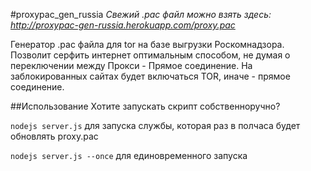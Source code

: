 #proxypac_gen_russia
*Свежий .pac файл можно взять здесь: http://proxypac-gen-russia.herokuapp.com/proxy.pac*

Генератор .pac файла для tor на базе выгрузки Роскомнадзора. Позволит серфить интернет оптимальным способом, не думая о переключении между Прокси - Прямое соединение. На заблокированных сайтах будет включаться TOR, иначе - прямое соединение.

##Использование
Хотите запускать скрипт собственноручно?

`nodejs server.js` для запуска службы, которая раз в полчаса будет обновлять proxy.pac 

`nodejs server.js --once` для единовременного запуска